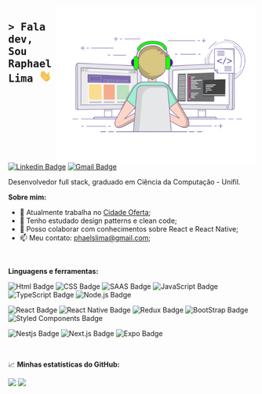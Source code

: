 <img align="right" alt="coding" src="https://github.com/phaelslima/phaelslima/blob/main/assets/coding.gif?raw=true" width="408" height="318" />


## <samp>&gt; Fala dev, Sou Raphael Lima <img alt="hand wave" src="https://github.com/phaelslima/phaelslima/blob/main/assets/hand-wave.gif?raw=true" width="25" /></samp>

<div style="margin-top: 10px;">

  [![Linkedin Badge](https://img.shields.io/badge/-LinkedIn-0e76a8?style=flat-square&logo=Linkedin&logoColor=white)](https://linkedin.com/in/phaelslima)
  [![Gmail Badge](https://img.shields.io/badge/-Gmail-D14836?style=flat-square&logo=gmail&logoColor=white)](mailto:phaelslima@gmail.com)

</div>

Desenvolvedor full stack, graduado em Ciência da Computação - Unifil.


**Sobre mim:**

- 🔭 Atualmente trabalha no [Cidade Oferta](https://www.cidadeoferta.com.br);
- 🌱 Tenho estudado design patterns e clean code;
- 🤔 Posso colaborar com conhecimentos sobre React e React Native;
- 📫 Meu contato: [phaelslima@gmail.com](mailto:phaelslima@gmail.com);

<br />

**Linguagens e ferramentas:**

![Html Badge](https://img.shields.io/badge/-HTML-E34F26?style=flat-square&logo=html5&logoColor=white)
![CSS Badge](https://img.shields.io/badge/-CSS3-1572B6?style=flat-square&logo=css3&logoColor=white)
![SAAS Badge](https://img.shields.io/badge/-SAAS-CC6699?style=flat-square&logo=css3&logoColor=white)
![JavaScript Badge](https://img.shields.io/badge/-JavaScript-F7DF1E?style=flat-square&logo=javascript&logoColor=black)
![TypeScript Badge](https://img.shields.io/badge/-TypeScript-007ACC?style=flat-square&logo=typescript&logoColor=white)
![Node.js Badge](https://img.shields.io/badge/-Node.js-339933?style=flat-square&logo=nodedotjs&logoColor=white)


![React Badge](https://img.shields.io/badge/-React-20232A?style=flat-square&logo=react&logoColor=61DAFB)
![React Native Badge](https://img.shields.io/badge/-React_Native-20232A?style=flat-square&logo=react&logoColor=61DAFB)
![Redux Badge](https://img.shields.io/badge/-redux-593D88?style=flat-square&logo=redux&logoColor=white)
![BootStrap Badge](https://img.shields.io/badge/-Bootstrap-563D7C?style=flat-square&logo=bootstrap&logoColor=white)
![Styled Components Badge](https://img.shields.io/badge/-Styled_Components-DB7093?style=flat-square&logo=styled-components&logoColor=white)

![Nestjs Badge](https://img.shields.io/badge/-Nestjs-E0234E?style=flat-square&logo=nestjs&logoColor=white)
![Next.js Badge](https://img.shields.io/badge/-Next.js-000000?style=flat-square&logo=nextdotjs&logoColor=white)
![Expo Badge](https://img.shields.io/badge/-Expo-1B1F23?style=flat-square&logo=expo&logoColor=white)

<br />

📈 **Minhas estatísticas do GitHub:**

<p>
  <img height="180em" src="https://github-readme-stats.vercel.app/api?username=phaelslima&show_icons=true&include_all_commits=true&count_private=true" />
  <img height="180em" src="https://github-readme-stats.vercel.app/api/top-langs/?username=phaelslima&layout=compact&langs_count=8" />
</p>
